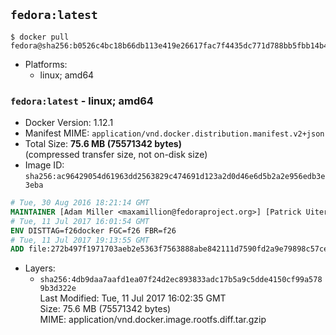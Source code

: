 ## `fedora:latest`

```console
$ docker pull fedora@sha256:b0526c4bc18b66db113e419e26617fac7f4435dc771d788bb5fbb14b4af597d6
```

-	Platforms:
	-	linux; amd64

### `fedora:latest` - linux; amd64

-	Docker Version: 1.12.1
-	Manifest MIME: `application/vnd.docker.distribution.manifest.v2+json`
-	Total Size: **75.6 MB (75571342 bytes)**  
	(compressed transfer size, not on-disk size)
-	Image ID: `sha256:ac96429054d61963dd2563829c474691d123a2d0d46e6d5b2a2e956edb3e3eba`

```dockerfile
# Tue, 30 Aug 2016 18:21:14 GMT
MAINTAINER [Adam Miller <maxamillion@fedoraproject.org>] [Patrick Uiterwijk <patrick@puiterwijk.org>]
# Tue, 11 Jul 2017 16:01:54 GMT
ENV DISTTAG=f26docker FGC=f26 FBR=f26
# Tue, 11 Jul 2017 19:13:55 GMT
ADD file:272b497f1971703aeb2e5363f7563888abe842111d7590fd2a9e79898c57ced0 in / 
```

-	Layers:
	-	`sha256:4db9daa7aafd1ea07f24d2ec893833adc17b5a9c5dde4150cf99a5789b3d322e`  
		Last Modified: Tue, 11 Jul 2017 16:02:35 GMT  
		Size: 75.6 MB (75571342 bytes)  
		MIME: application/vnd.docker.image.rootfs.diff.tar.gzip
